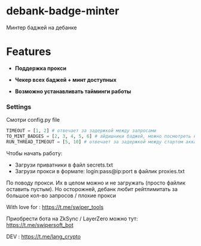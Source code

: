 # debank-badge-minter

Минтер баджей на дебанке

# Features

- **Поддержка прокси**

- **Чекер всех баджей + минт доступных**

- **Возможно устанавливать тайминги работы**

### Settings

Смотри config.py file

~~~python
TIMEOUT = [1, 2] # отвечает за задержкой между запросами
TO_MINT_BADGES = [2, 3, 4, 5, 6] # айдишники баджей, можно посмотреть на странице https://debank.com/badge
RUN_THREAD_TIMEOUT = [5, 10] # отвечает за задержкой между стартом аккаунтов

~~~

Чтобы начать работу:
 - Загрузи приватники в файл secrets.txt
 - Загрузи прокси в формате: login:pass@ip:port в файлик proxies.txt

По поводу прокси. Их в целом можно и не загружать (просто файлик оставить пустым). Но осторожней, дебанк любит рейтлимитать за большое кол-во запросов / плохие прокси

With love for : https://t.me/swiper_tools

Приобрести бота на ZkSync / LayerZero можно тут: https://t.me/swipersoft_bot

DEV           : https://t.me/lang_crypto
